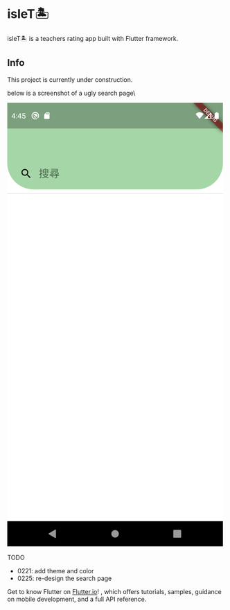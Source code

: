 # isleT🏝️

isleT🏝️ is a teachers rating app built with Flutter framework.

## Info

This project is currently under construction.

below is a screenshot of a ugly search page\
<!-- <img src="https://github.com/jessiwu/isleT/blob/colorTheme/screenshots/searchPage.gif" width="720" height="1480" /> -->
![Alt Text](https://github.com/jessiwu/isleT/blob/colorTheme/screenshots/searchPage.gif)

TODO
- 0221: add theme and color 
- 0225: re-design the search page

Get to know Flutter on
[Flutter.io](https://flutter.dev/)! , which offers tutorials,
samples, guidance on mobile development, and a full API reference.
